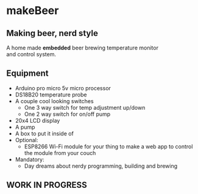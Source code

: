 makeBeer
=======

## Making beer, nerd style
A home made **embedded** beer brewing temperature monitor  
and control system.

## Equipment
* Arduino pro micro 5v micro processor
* DS18B20 temperature probe
* A couple cool looking switches
    * One 3 way switch for temp adjustment up/down
    * One 2 way switch for on/off pump
* 20x4 LCD display
* A pump
* A box to put it inside of
* Optional:
    * ESP8266 Wi-Fi module for your thing to make a web app to control
the module from your couch
* Mandatory:
    * Day dreams about nerdy programming, building and brewing

## WORK IN PROGRESS
